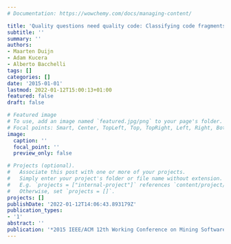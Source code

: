 ```yaml
---
# Documentation: https://wowchemy.com/docs/managing-content/

title: 'Quality questions need quality code: Classifying code fragments on stack overflow'
subtitle: ''
summary: ''
authors:
- Maarten Duijn
- Adam Kucera
- Alberto Bacchelli
tags: []
categories: []
date: '2015-01-01'
lastmod: 2022-01-12T15:00:13+01:00
featured: false
draft: false

# Featured image
# To use, add an image named `featured.jpg/png` to your page's folder.
# Focal points: Smart, Center, TopLeft, Top, TopRight, Left, Right, BottomLeft, Bottom, BottomRight.
image:
  caption: ''
  focal_point: ''
  preview_only: false

# Projects (optional).
#   Associate this post with one or more of your projects.
#   Simply enter your project's folder or file name without extension.
#   E.g. `projects = ["internal-project"]` references `content/project/deep-learning/index.md`.
#   Otherwise, set `projects = []`.
projects: []
publishDate: '2022-01-12T14:06:43.893179Z'
publication_types:
- '1'
abstract: ''
publication: '*2015 IEEE/ACM 12th Working Conference on Mining Software Repositories*'
---
```

